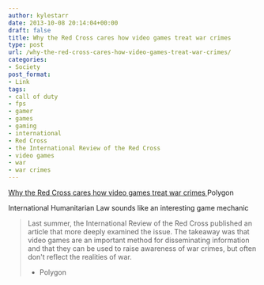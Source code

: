 ```yaml
---
author: kylestarr
date: 2013-10-08 20:14:04+00:00
draft: false
title: Why the Red Cross cares how video games treat war crimes
type: post
url: /why-the-red-cross-cares-how-video-games-treat-war-crimes/
categories:
- Society
post_format:
- Link
tags:
- call of duty
- fps
- gamer
- games
- gaming
- international
- Red Cross
- the International Review of the Red Cross
- video games
- war
- war crimes
---
```


[Why the Red Cross cares how video games treat war crimes
](http://www.polygon.com/2013/10/7/4812356/why-the-red-cross-cares-how-video-games-treat-war-crimes)Polygon

International Humanitarian Law sounds like an interesting game mechanic


<blockquote>Last summer, the International Review of the Red Cross published an article that more deeply examined the issue. The takeaway was that video games are an important method for disseminating information and that they can be used to raise awareness of war crimes, but often don't reflect the realities of war.

- Polygon</blockquote>
